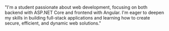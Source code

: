 "I'm a student passionate about web development, focusing on both backend with ASP.NET Core and frontend with Angular.
I'm eager to deepen my skills in building full-stack applications and learning how to create secure, efficient, and dynamic web solutions."
